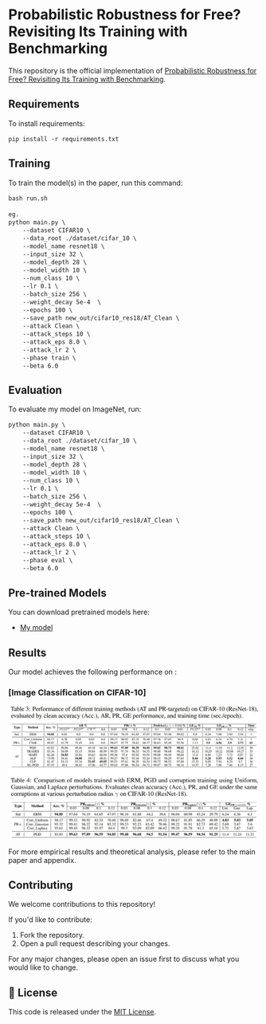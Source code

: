 # Probabilistic Robustness for Free? Revisiting Its Training with Benchmarking

This repository is the official implementation of [Probabilistic Robustness for Free? Revisiting Its Training with Benchmarking](https://arxiv.org/abs/2030.12345). 


## Requirements

To install requirements:

```setup
pip install -r requirements.txt
```


## Training

To train the model(s) in the paper, run this command:

```train
bash run.sh

eg.
python main.py \
    --dataset CIFAR10 \
    --data_root ./dataset/cifar_10 \
    --model_name resnet18 \
    --input_size 32 \
    --model_depth 28 \
    --model_width 10 \
    --num_class 10 \
    --lr 0.1 \
    --batch_size 256 \
    --weight_decay 5e-4  \
    --epochs 100 \
    --save_path new_out/cifar10_res18/AT_Clean \
    --attack Clean \
    --attack_steps 10 \
    --attack_eps 8.0 \
    --attack_lr 2 \
    --phase train \
    --beta 6.0 
```

## Evaluation

To evaluate my model on ImageNet, run:

```eval
python main.py \
    --dataset CIFAR10 \
    --data_root ./dataset/cifar_10 \
    --model_name resnet18 \
    --input_size 32 \
    --model_depth 28 \
    --model_width 10 \
    --num_class 10 \
    --lr 0.1 \
    --batch_size 256 \
    --weight_decay 5e-4  \
    --epochs 100 \
    --save_path new_out/cifar10_res18/AT_Clean \
    --attack Clean \
    --attack_steps 10 \
    --attack_eps 8.0 \
    --attack_lr 2 \
    --phase eval \
    --beta 6.0 
```


## Pre-trained Models

You can download pretrained models here:

- [My model](https://drive.google.com/mymodel.pth) 



## Results

Our model achieves the following performance on :

### [Image Classification on CIFAR-10]
<p align="left">
    <img src="docs/main_result.png" width="600px"/>
</p>
For more empirical results and theoretical analysis, please refer to the main paper and appendix.

## Contributing

We welcome contributions to this repository!

If you'd like to contribute:

1. Fork the repository.
2. Open a pull request describing your changes.

For any major changes, please open an issue first to discuss what you would like to change.

## 📄 License

This code is released under the [MIT License](LICENSE).
